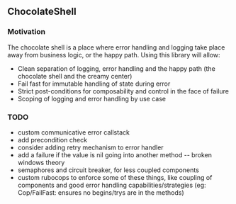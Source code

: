 ## ChocolateShell

### Motivation

The chocolate shell is a place where error handling and logging take place away from business logic, or the happy path.  Using this library will allow:

- Clean separation of logging, error handling and the happy path (the chocolate shell and the creamy center)
- Fail fast for immutable handling of state during error
- Strict post-conditions for composability and control in the face of failure
- Scoping of logging and error handling by use case

### TODO

- custom communicative error callstack
- add precondition check
- consider adding retry mechanism to error handler
- add a failure if the value is nil going into another method -- broken windows theory
- semaphores and circuit breaker, for less coupled components
- custom rubocops to enforce some of these things, like coupling of components and good error handling capabilities/strategies (eg: Cop/FailFast: ensures no begins/trys are in the methods)
